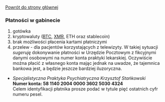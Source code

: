 <a href="https://gabinetpsychiatra.pl"> Powrót do strony głównej </a>

### Płatności w gabinecie

1. gotówka
2. kryptowaluty ([BTC](http://btc.psychiatra.eth.link/), [XMR](http://xmr.psychiatra.eth.link/), ETH oraz stablecoin)
3. brak możliwości płacenia kartami płatniczymi
4. przelew - dla pacjentów korzystających z telewizyty. W takiej sytuacji _sugeruję_ dokonywanie płatności w Urzędzie Pocztowym z fikcyjnymi danymi osobowymi na numer konta praktyki lekarskiej. Oczywiście można płacić z własnego konta mając jednak na uwadze, że tajemnica bankowa jest, a będzie jeszcze bardziej iluzoryczna.<br>
- _Specjalistyczna Praktyka Psychiatryczna Krzysztof Stańkowski_ <br>
**Numer konta: 58 1140 2004 0000 3602 5030 4324**<br>
Celem identyfikacji płatnika prosze podać w tytule pięć ostatnich cyfr numeru pesel.
